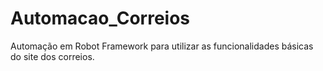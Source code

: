 # Automacao_Correios
Automação em Robot Framework para utilizar as funcionalidades básicas do site dos correios.
